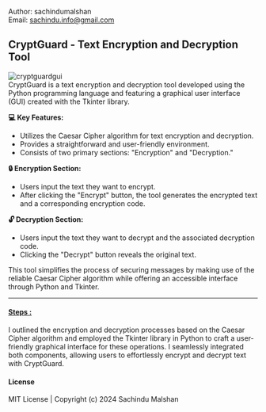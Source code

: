 Author: sachindumalshan <br>
Email: sachindu.info@gmail.com

<h2>CryptGuard - Text Encryption and Decryption Tool</h2>

![cryptguardgui](https://github.com/sachindumalshan/CryptGuard/assets/73152414/e5569ae6-adf5-4feb-a285-783184f0cbf4)<br/>
CryptGuard is a text encryption and decryption tool developed using the Python programming language and featuring a graphical user interface (GUI) created with the Tkinter library.

**💻 Key Features:**
- Utilizes the Caesar Cipher algorithm for text encryption and decryption.
- Provides a straightforward and user-friendly environment.
- Consists of two primary sections: "Encryption" and "Decryption."

**🔒 Encryption Section:**
- Users input the text they want to encrypt.
- After clicking the "Encrypt" button, the tool generates the encrypted text and a corresponding encryption code.

**🔓 Decryption Section:**
- Users input the text they want to decrypt and the associated decryption code.
- Clicking the "Decrypt" button reveals the original text.

This tool simplifies the process of securing messages by making use of the reliable Caesar Cipher algorithm while offering an accessible interface through Python and Tkinter.<br>
<hr>

<h4><u>Steps :</u></h4>
I outlined the encryption and decryption processes based on the Caesar Cipher algorithm and employed the Tkinter library in Python to craft a user-friendly graphical interface for these operations. I seamlessly integrated both components, allowing users to effortlessly encrypt and decrypt text with CryptGuard.

<h4>License</h4>
MIT License | Copyright (c) 2024 Sachindu Malshan
